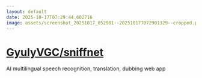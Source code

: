 ```yaml
---
layout: default
date: 2025-10-17T07:29:44.602716
image: assets/screenshot_20251017_052901--20251017T072901329--cropped.png
---
```


# [GyulyVGC/sniffnet](https://github.com/GyulyVGC/sniffnet/)

AI multilingual speech recognition, translation, dubbing web app
